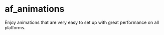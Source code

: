 # af_animations
Enjoy animations that are very easy to set up with great performance on all platforms.
